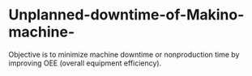 # Unplanned-downtime-of-Makino-machine-
Objective is to minimize machine downtime or nonproduction time by improving OEE (overall equipment efficiency).
